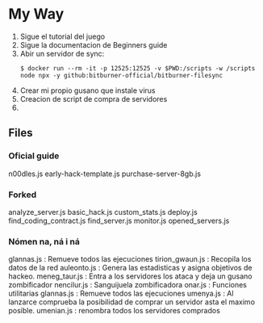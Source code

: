 # My Way

1. Sigue el tutorial del juego
2. Sigue la documentacion de Beginners guide
3. Abir un servidor de sync:
   ```shell
   $ docker run --rm -it -p 12525:12525 -v $PWD:/scripts -w /scripts node npx -y github:bitburner-official/bitburner-filesync
   ```
5. Crear mi propio gusano que instale virus
6. Creacion de script de compra de servidores
7. 

## Files

### Oficial guide

n00dles.js
early-hack-template.js
purchase-server-8gb.js

### Forked

analyze_server.js
basic_hack.js
custom_stats.js
deploy.js
find_coding_contract.js
find_server.js
monitor.js
opened_servers.js

### Nómen na, ná i ná

glannas.js : Remueve todos las ejecuciones
tirion_gwaun.js : Recopila los datos de la red
auleonto.js : Genera las estadisticas y asigna objetivos de hackeo.
meneg_taur.js : Entra a los servidores los ataca y deja un gusano zombificador
nencilur.js : Sanguijuela zombificadora
onar.js : Funciones utilitarias
glannas.js : Remueve todos las ejecuciones
umenya.js : Al lanzarce comprueba la posibilidad de comprar un servidor asta el maximo posible.
umenian.js : renombra todos los servidores comprados
